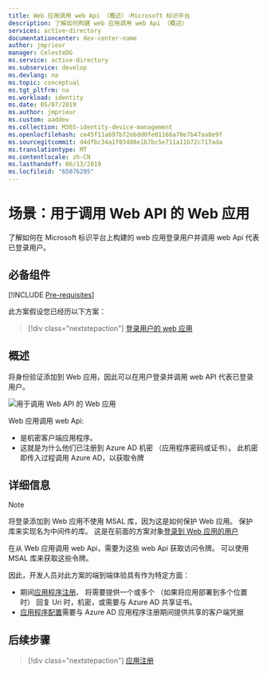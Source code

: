 ```yaml
---
title: Web 应用调用 web Api （概述）-Microsoft 标识平台
description: 了解如何构建 web 应用调用 web Api （概述）
services: active-directory
documentationcenter: dev-center-name
author: jmprieur
manager: CelesteDG
ms.service: active-directory
ms.subservice: develop
ms.devlang: na
ms.topic: conceptual
ms.tgt_pltfrm: na
ms.workload: identity
ms.date: 05/07/2019
ms.author: jmprieur
ms.custom: aaddev
ms.collection: M365-identity-device-management
ms.openlocfilehash: ce45f11a697b72ebdd0fe01166a70e7b47aa8e9f
ms.sourcegitcommit: d4dfbc34a1f03488e1b7bc5e711a11b72c717ada
ms.translationtype: MT
ms.contentlocale: zh-CN
ms.lasthandoff: 06/13/2019
ms.locfileid: "65076295"
---
```

# <a name="scenario-web-app-that-calls-web-apis"></a>场景：用于调用 Web API 的 Web 应用

了解如何在 Microsoft 标识平台上构建的 web 应用登录用户并调用 web Api 代表已登录用户。

## <a name="prerequisites"></a>必备组件

[!INCLUDE [Pre-requisites](../../../includes/active-directory-develop-scenarios-prerequisites.md)]

此方案假设您已经历以下方案：

> [!div class="nextstepaction"]
> [登录用户的 web 应用](scenario-web-app-sign-user-overview.md)

## <a name="overview"></a>概述

将身份验证添加到 Web 应用，因此可以在用户登录并调用 web API 代表已登录用户。

![用于调用 Web API 的 Web 应用](./media/scenario-webapp/web-app.svg)

Web 应用调用 web Api:

- 是机密客户端应用程序。
- 这就是为什么他们已注册到 Azure AD 机密 （应用程序密码或证书）。 此机密即传入过程调用 Azure AD，以获取令牌

## <a name="specifics"></a>详细信息

> [!NOTE]
> 将登录添加到 Web 应用不使用 MSAL 库，因为这是如何保护 Web 应用。 保护库来实现名为中间件的库。 这是在前面的方案对象[登录到 Web 应用的用户](scenario-web-app-sign-user-overview.md)
>
> 在从 Web 应用调用 web Api，需要为这些 web Api 获取访问令牌。 可以使用 MSAL 库来获取这些令牌。

因此，开发人员对此方案的端到端体验具有作为特定方面：

- 期间[应用程序注册](scenario-web-app-call-api-app-registration.md)、 将需要提供一个或多个 （如果将应用部署到多个位置时） 回复 Uri 时，机密，或需要与 Azure AD 共享证书。
- [应用程序配置](scenario-web-app-call-api-app-configuration.md)需要与 Azure AD 应用程序注册期间提供共享的客户端凭据

## <a name="next-steps"></a>后续步骤

> [!div class="nextstepaction"]
> [应用注册](scenario-web-app-call-api-app-registration.md)
